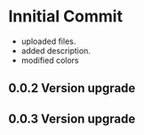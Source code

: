# Innitial Commit

- uploaded files.
- added description.
- modified colors

## 0.0.2 Version upgrade

## 0.0.3 Version upgrade
